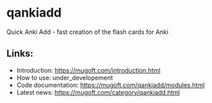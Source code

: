 # qankiadd

Quick Anki Add - fast creation of the flash cards for Anki


## Links:

- Introduction: https://mugoft.com/introduction.html
- How to use: under_developement
- Code documentation: https://mugoft.com/qankiadd/modules.html
- Latest news: https://mugoft.com/category/qankiadd.html
